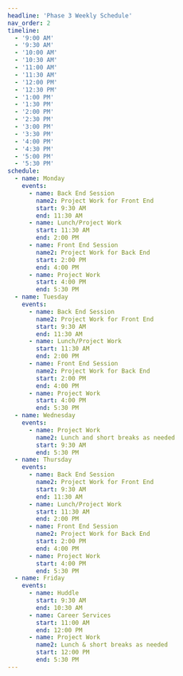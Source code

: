 ```yaml
---
headline: 'Phase 3 Weekly Schedule'
nav_order: 2
timeline:
  - '9:00 AM'
  - '9:30 AM'
  - '10:00 AM'
  - '10:30 AM'
  - '11:00 AM'
  - '11:30 AM'
  - '12:00 PM'
  - '12:30 PM'
  - '1:00 PM'
  - '1:30 PM'
  - '2:00 PM'
  - '2:30 PM'
  - '3:00 PM'
  - '3:30 PM'
  - '4:00 PM'
  - '4:30 PM'
  - '5:00 PM'
  - '5:30 PM'
schedule:
  - name: Monday
    events:
      - name: Back End Session
        name2: Project Work for Front End
        start: 9:30 AM
        end: 11:30 AM
      - name: Lunch/Project Work
        start: 11:30 AM
        end: 2:00 PM
      - name: Front End Session
        name2: Project Work for Back End
        start: 2:00 PM
        end: 4:00 PM
      - name: Project Work
        start: 4:00 PM
        end: 5:30 PM
  - name: Tuesday
    events:
      - name: Back End Session
        name2: Project Work for Front End
        start: 9:30 AM
        end: 11:30 AM
      - name: Lunch/Project Work
        start: 11:30 AM
        end: 2:00 PM
      - name: Front End Session
        name2: Project Work for Back End
        start: 2:00 PM
        end: 4:00 PM
      - name: Project Work
        start: 4:00 PM
        end: 5:30 PM
  - name: Wednesday
    events:
      - name: Project Work
        name2: Lunch and short breaks as needed
        start: 9:30 AM
        end: 5:30 PM
  - name: Thursday
    events:
      - name: Back End Session
        name2: Project Work for Front End
        start: 9:30 AM
        end: 11:30 AM
      - name: Lunch/Project Work
        start: 11:30 AM
        end: 2:00 PM
      - name: Front End Session
        name2: Project Work for Back End
        start: 2:00 PM
        end: 4:00 PM
      - name: Project Work
        start: 4:00 PM
        end: 5:30 PM
  - name: Friday
    events:
      - name: Huddle
        start: 9:30 AM
        end: 10:30 AM
      - name: Career Services
        start: 11:00 AM
        end: 12:00 PM
      - name: Project Work
        name2: Lunch & short breaks as needed
        start: 12:00 PM
        end: 5:30 PM
---
```

